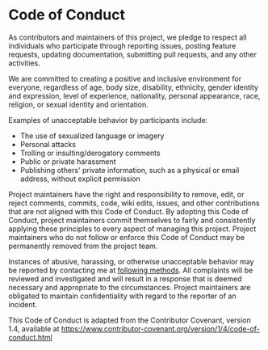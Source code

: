 # Code of Conduct

As contributors and maintainers of this project, we pledge to respect all individuals who participate through reporting issues, posting feature requests, updating documentation, submitting pull requests, and any other activities.

We are committed to creating a positive and inclusive environment for everyone, regardless of age, body size, disability, ethnicity, gender identity and expression, level of experience, nationality, personal appearance, race, religion, or sexual identity and orientation.

Examples of unacceptable behavior by participants include:

- The use of sexualized language or imagery
- Personal attacks
- Trolling or insulting/derogatory comments
- Public or private harassment
- Publishing others' private information, such as a physical or email address, without explicit permission

Project maintainers have the right and responsibility to remove, edit, or reject comments, commits, code, wiki edits, issues, and other contributions that are not aligned with this Code of Conduct. By adopting this Code of Conduct, project maintainers commit themselves to fairly and consistently applying these principles to every aspect of managing this project. Project maintainers who do not follow or enforce this Code of Conduct may be permanently removed from the project team.

Instances of abusive, harassing, or otherwise unacceptable behavior may be reported by contacting me at [following methods](https://carson-we.github.io/contact.html). All complaints will be reviewed and investigated and will result in a response that is deemed necessary and appropriate to the circumstances. Project maintainers are obligated to maintain confidentiality with regard to the reporter of an incident.

This Code of Conduct is adapted from the Contributor Covenant, version 1.4, available at https://www.contributor-covenant.org/version/1/4/code-of-conduct.html